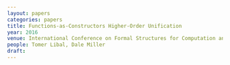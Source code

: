 ```yaml
---
layout: papers
categories: papers
title: Functions-as-Constructors Higher-Order Unification
year: 2016
venue: International Conference on Formal Structures for Computation and Deduction, FSCD 2016, June 22-26, 2016, Porto, Portugal
people: Tomer Libal, Dale Miller
draft:
---
```

